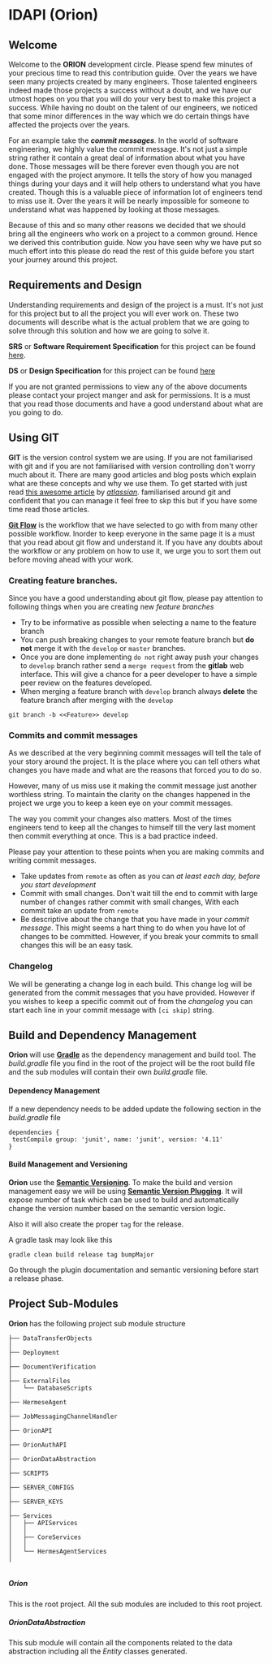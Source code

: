 # IDAPI (Orion)
## Welcome
Welcome to the **ORION** development circle. Please spend few minutes of your precious time to read this contribution 
guide. Over the years we have seen many projects created by many engineers. Those talented engineers indeed made those 
projects a success without a doubt, and we have our utmost hopes on you that you will do your very best to make this 
project a success. While having no doubt on the talent of our engineers, we noticed that some minor differences in the 
way which we do certain things have affected the projects over the years.

For an example take the ***commit messages***. In the world of software engineering, we highly value the commit message. 
It's not just a simple string rather it contain a great deal of information about what you have done. Those messages 
will be there forever even though you are not engaged with the project anymore. It tells the story of how you managed 
things during your days and it will help others to understand what you have created. Though this is a valuable piece 
of information lot of engineers tend to miss use it. Over the years it will be nearly impossible for someone to 
understand what was happened by looking at those messages. 

Because of this and so many other reasons we decided that we should bring all the engineers who work on a project 
to a common ground. Hence we derived this contribution guide. Now you have seen why we have put so much effort into 
this please do read the rest of this guide before you start your journey around this project.

## Requirements and Design

Understanding requirements and design of the project is a must. It's not just for this project but to all the project 
you will ever work on. These two documents will describe what is the actual problem that we are going to solve through
this solution and how we are going to solve it. 

**SRS** or **Software Requirement Specification** for this project can be found 
[here](https://docs.zone24x7.lk/sites/IDAPI/Shared%20Documents/02%20Requirements/IDAPI-SRS.docx). 

**DS** or **Design Specification** for this project can be found 
[here]()

If you are not granted permissions to view any of the above documents please contact your project manger and ask for 
permissions. It is a must that you read those documents and have a good understand about what are you going to do.

## Using GIT

**GIT** is the version control system we are using. If you are not familiarised with git and if you are not familiarised
with version controlling don't worry much about it. There are many good articles and blog posts which explain what are 
these concepts and why we use them. To get started with just read 
[this awesome article](https://www.atlassian.com/git/tutorials/what-is-version-control) by 
[*atlassian*](https://www.atlassian.com/). familiarised around git and confident that you can manage it 
feel free to skp this but if you have some time read those articles.

[**Git Flow**](https://www.atlassian.com/git/tutorials/comparing-workflows/gitflow-workflow) is the workflow that we
have selected to go with from many other possible workflow. Inorder to keep everyone in the same page it is a must that 
you read about git flow and understand it. If you have any doubts about the workflow or any problem on how to use it, we
urge you to sort them out before moving ahead with your work.

### Creating feature branches.

Since you have a good understanding about git flow, please pay attention to following things when you are creating new 
*feature branches* 

* Try to be informative as possible when selecting a name to the feature branch
* You can push breaking changes to your remote feature branch but **do not**
 merge it with the `develop` or `master` branches.
* Once you are done implementing `do not` right away push your changes to `develop`
branch rather send a `merge request` from the **gitlab** web interface. This will
give a chance for a peer developer to have a simple peer review on the features
developed.
* When merging a feature branch with `develop` branch always **delete** the
feature branch after merging with the `develop`

`git branch -b <<Feature>> develop`

### Commits and commit messages

As we described at the very beginning commit messages will tell the tale of your story around the project. 
It is the place where you can tell others what changes you have made and what are the reasons that forced you to do so.

However, many of us miss use it making the commit message just another worthless string. To maintain the clarity on 
the changes happened in the project we urge you to keep a keen eye on your commit messages.

The way you commit your changes also matters. Most of the times engineers tend to keep all the changes to himself till 
the very last moment then commit everything at once. This is a bad practice indeed.

Please pay your attention to these points when you are making commits and writing commit messages.

* Take updates from `remote` as often as you can *at least each day, before you
 start development*
* Commit with small changes. Don't wait till the end to commit with large
number of changes rather commit with small changes, With each commit take
an update from `remote`
* Be descriptive about the change that you have made in your *commit message*. This might seems a hart thing to do 
when you have lot of changes to be committed. However, if you break your commits to small changes this will be an easy 
task.

### Changelog

We will be generating a change log in each build. This change log will be generated from the commit messages that you
have provided. However if you wishes to keep a specific commit out of from the *changelog* you can start each line in 
your commit message with `[ci skip]` string.

 
## Build and Dependency Management
**Orion** will use [**Gradle**](https://gradle.org/) as the dependency management and build tool.
The *build.gradle* file you find in the root of the project will be the root
build file and the sub modules will contain their own *build.gradle* file.

#### Dependency Management
If a new dependency needs to be added update the following section in the
*build.gradle* file
```
dependencies {
 testCompile group: 'junit', name: 'junit', version: '4.11'
}
```
#### Build Management and Versioning
**Orion** use the [**Semantic Versioning**](http://semver.org/). To make the build and version
management easy we will be using [**Semantic Version Plugging**](https://github.com/vivin/gradle-semantic-build-versioning). It will
expose number of task which can be used to build and automatically change the
version number based on the semantic version logic.

Also it will also create the proper `tag` for the release.

A gradle task may look like this

`gradle clean build release tag bumpMajor`

Go through the plugin documentation and semantic versioning before start
a release phase.


## Project Sub-Modules
**Orion** has the following project sub module structure

```
├── DataTransferObjects
│   
├── Deployment
│   
├── DocumentVerification
│   
├── ExternalFiles
│   └── DatabaseScripts
│       
├── HermeseAgent
│   
├── JobMessagingChannelHandler
│   
├── OrionAPI
│   
├── OrionAuthAPI
│  
├── OrionDataAbstraction
│  
├── SCRIPTS
│   
├── SERVER_CONFIGS
│   
├── SERVER_KEYS
│   
├── Services
│   ├── APIServices
│   │   
│   ├── CoreServices
│   │   
│   └── HermesAgentServices
│      
     
```
##### Orion
This is the root project. All the sub modules are included to this root project.

##### OrionDataAbstraction
This sub module will contain all the components related to the data abstraction
including all the *Entity* classes generated.


